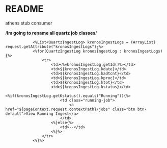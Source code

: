 # README

athens stub consumer


/**Im going to rename all quartz job classes**/

                <%List<QuartzIngestLog> kronosIngestLogs = (ArrayList) request.getAttribute("kronosIngestLogs");%>
                <%for(QuartzIngestLog kronosIngestLog : kronosIngestLogs){%>
                    <tr>
                        <td><%=kronosIngestLog.getId()%></td>
                        <td>${kronosIngestLog.kdate}</td>
                        <td>${kronosIngestLog.kadtcnt}</td>
                        <td>${kronosIngestLog.kproc}</td>
                        <td>${kronosIngestLog.ktot}</td>
                        <td>${kronosIngestLog.kstatus}</td>
                        <%if(kronosIngestLog.getKstatus().equals("Running")){%>
                            <td class="running-job">
                                <a href="${pageContext.request.contextPath}/jobs" class="btn btn-default">View Running Ingest</a>
                            </td>
                        <%}else{%>
                            <td>--</td>
                        <%}%>
                    </tr>
                <%}%>